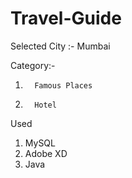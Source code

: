 # Travel-Guide

Selected City :-  Mumbai


Category:-
1.       Famous Places
2.       Hotel

Used
1.   MySQL
2.   Adobe XD
3.   Java 
